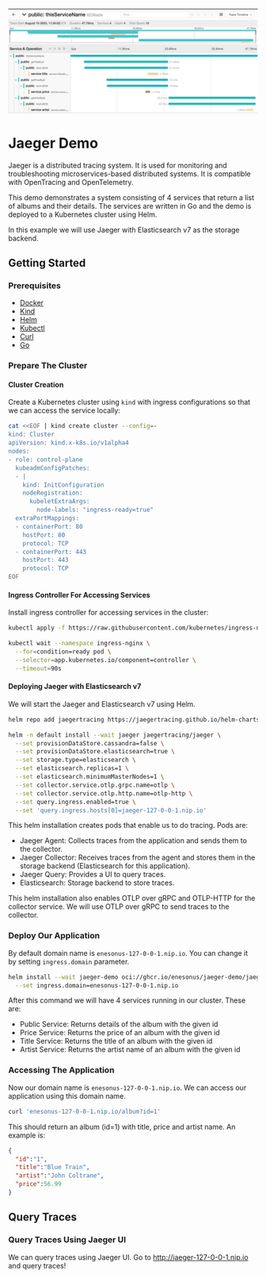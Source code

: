 ![img_1.png](pics/img_1.png)

# Jaeger Demo
Jaeger is a distributed tracing system. It is used for monitoring and troubleshooting microservices-based distributed systems. It is compatible with OpenTracing and OpenTelemetry.

This demo demonstrates a system consisting of 4 services that return a list of albums and their details. The services are written in Go and the demo is deployed to a Kubernetes cluster using Helm.

In this example we will use Jaeger with Elasticsearch v7 as the storage backend.

## Getting Started

### Prerequisites

- [Docker](https://docs.docker.com/get-docker/)
- [Kind](https://kind.sigs.k8s.io/docs/user/quick-start/)
- [Helm](https://helm.sh/docs/intro/install/)
- [Kubectl](https://kubernetes.io/docs/tasks/tools/install-kubectl/)
- [Curl](https://curl.se/download.html)
- [Go](https://golang.org/doc/install)

### Prepare The Cluster

#### Cluster Creation

Create a Kubernetes cluster using `kind` with ingress configurations so that we can
access the service locally:

```bash
cat <<EOF | kind create cluster --config=-
kind: Cluster
apiVersion: kind.x-k8s.io/v1alpha4
nodes:
- role: control-plane
  kubeadmConfigPatches:
  - |
    kind: InitConfiguration
    nodeRegistration:
      kubeletExtraArgs:
        node-labels: "ingress-ready=true"
  extraPortMappings:
  - containerPort: 80
    hostPort: 80
    protocol: TCP
  - containerPort: 443
    hostPort: 443
    protocol: TCP
EOF
```

#### Ingress Controller For Accessing Services

Install ingress controller for accessing services in the cluster:

```bash
kubectl apply -f https://raw.githubusercontent.com/kubernetes/ingress-nginx/main/deploy/static/provider/kind/deploy.yaml
```
```bash
kubectl wait --namespace ingress-nginx \
  --for=condition=ready pod \
  --selector=app.kubernetes.io/component=controller \
  --timeout=90s
```
#### Deploying Jaeger with Elasticsearch v7

We will start the Jaeger and Elasticsearch v7 using Helm.

```bash
helm repo add jaegertracing https://jaegertracing.github.io/helm-charts
```

```bash
helm -n default install --wait jaeger jaegertracing/jaeger \
  --set provisionDataStore.cassandra=false \
  --set provisionDataStore.elasticsearch=true \
  --set storage.type=elasticsearch \
  --set elasticsearch.replicas=1 \
  --set elasticsearch.minimumMasterNodes=1 \
  --set collector.service.otlp.grpc.name=otlp \
  --set collector.service.otlp.http.name=otlp-http \
  --set query.ingress.enabled=true \
  --set 'query.ingress.hosts[0]=jaeger-127-0-0-1.nip.io'
```
This helm installation creates pods that enable us to do tracing. Pods are:
* Jaeger Agent: Collects traces from the application and sends them to the collector.
* Jaeger Collector: Receives traces from the agent and stores them in the storage backend (Elasticsearch for this application).
* Jaeger Query: Provides a UI to query traces.
* Elasticsearch: Storage backend to store traces.

This helm installation also enables OTLP over gRPC and OTLP-HTTP for the collector service. We will use OTLP over gRPC to send traces to the collector.
### Deploy Our Application

By default domain name is `enesonus-127-0-0-1.nip.io`. You can change it by setting `ingress.domain` parameter.
```bash
helm install --wait jaeger-demo oci://ghcr.io/enesonus/jaeger-demo/jaeger-demo --version 0.2.6 \
  --set ingress.domain=enesonus-127-0-0-1.nip.io
```
After this command we will have 4 services running in our cluster. These are:
* Public Service: Returns details of the album with the given id
* Price Service: Returns the price of an album with the given id
* Title Service: Returns the title of an album with the given id
* Artist Service: Returns the artist name of an album with the given id

### Accessing The Application

Now our domain name is `enesonus-127-0-0-1.nip.io`. We can access our application using this domain name.

```bash
curl 'enesonus-127-0-0-1.nip.io/album?id=1'
```
This should return an album (id=1) with title, price and artist name. An example is:

```json
{ 
  "id":"1", 
  "title":"Blue Train",
  "artist":"John Coltrane",
  "price":56.99
}
```
## Query Traces

### Query Traces Using Jaeger UI

We can query traces using Jaeger UI.
Go to http://jaeger-127-0-0-1.nip.io and query traces!
